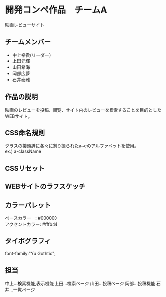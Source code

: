 # 開発コンペ作品　チームA

映画レビューサイト
## チームメンバー
* 中上裕貴(リーダー）
* 上田元輝
* 山田希海
* 岡部広夢
* 石井泰雅

## 作品の説明
映画のレビューを投稿、閲覧、サイト内のレビューを検索することを目的としたWEBサイト。

## CSS命名規則
クラスの接頭辞に各々に割り振られたa~eのアルファベットを使用。  
ex.) a-className

## CSSリセット

## WEBサイトのラフスケッチ

## カラーパレット
ベースカラー　: #000000  
アクセントカラー: #fffb44  

## タイポグラフィ
font-family:"Yu Gothtic";

## 担当
中上...検索機能,表示機能
上田...検索ページ
山田...投稿ページ
岡部...投稿機能
石井...一覧ページ
